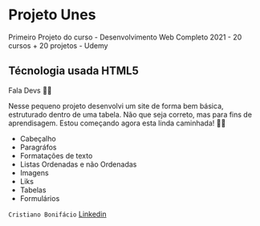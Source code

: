 # Projeto Unes 
 Primeiro Projeto do curso - Desenvolvimento Web Completo 2021 - 20 cursos + 20 projetos - Udemy 

## Técnologia usada HTML5

Fala Devs 🖖🏿  

Nesse pequeno projeto desenvolvi um site de forma bem básica, estruturado dentro de uma tabela. Não que seja correto, mas para fins de aprendisagem. Estou começando agora esta linda caminhada! 👊🏿

* Cabeçalho
* Paragráfos
* Formatações de texto
* Listas Ordenadas e não Ordenadas
* Imagens
* Liks
* Tabelas
* Formulários

`Cristiano Bonifácio` [Linkedin](https://www.linkedin.com/in/cristianowebdesigner2019/)
